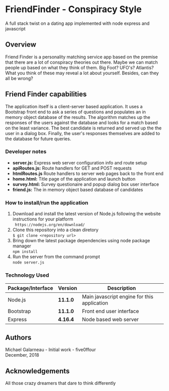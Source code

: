 # FriendFinder - Conspiracy Style
A full stack twist on a dating app implemented with node express and javascript

## Overview  
Friend Finder is a personality matching service app based on the premise that there are a lot of conspiracy theories out there. Maybe we can match people up based on what they think of them. Big Foot? UFO's? Atlantis? What you think of these may reveal a lot about yourself.  Besides, can they all be wrong?

## Friend Finder capabilities
The application itself is a client-server based application. It uses a Bootstrap front end to ask a series of questions and populates an in memory object database of the results. The algorithm matches up the responses of the users against the database and looks for a match based on the least variance.  The best candidate is returned and served up the the user in a dialog box. Finally, the user's responses themselves are added to the database for future queries.
  
### Developer notes  
- **server.js:** Express web server configuration info and route setup  
- **apiRoutes.js:** Route handlers for GET and POST requests  
- **htmlRoutes.js** Route handlers to server web pages back to the front end  
- **home.html:** Title page of the application and launch button 
- **survey.html:** Survey questionaire and popup dialog box user interface  
- **friend.js:** The in memory object based database of candidates
   
 ### How to install/run the application  
1. Download and install the latest version of Node.js following the website instructions for your platform  
   ` https://nodejs.org/en/download/`   
2. Clone this repository into a clean diretory  
   `$ git clone <repository url>`   
3. Bring down the latest package dependencies using node package manager  
   `npm install`  
4. Run the server from the command prompt  
   `node server.js`  
  
### Technology Used  
    
| Package/Interface | Version     | Description                                                              |
| ----------------- | ----------- | ------------------------------------------------------------------------ |
| Node.js           | __11.1.0__  | Main javascript engine for this application                              |
| Bootstrap         | __11.1.0__  | Front end user interface                                                 |
| Express           | __4.16.4__  | Node based web server                                                    |

## Authors  
Michael Galarneau - Initial work - five0ffour  
December, 2018  

## Acknowledgements  
All those crazy dreamers that dare to think differently